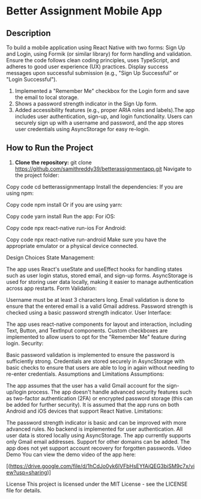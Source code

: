 # Better Assignment Mobile App

## Description
To build a mobile application using React Native with two forms: Sign Up and Login, using Formik (or similar library) for form handling and validation. Ensure the code follows clean coding principles, uses TypeScript, and adheres to good user experience (UX) practices. Display success messages upon successful submission (e.g., "Sign Up Successful" or "Login Successful").

1. Implemented a "Remember Me" checkbox for the Login form and save the email to local storage.
2. Shows a password strength indicator in the Sign Up form.
3. Added accessibility features (e.g., proper ARIA roles and labels).The app includes user authentication, sign-up, and login functionality. Users can securely sign up with a username and password, and the app stores user credentials using AsyncStorage for easy re-login.

## How to Run the Project

1. **Clone the repository:**
   git clone https://github.com/samithreddy39/betterassignmentapp.git
Navigate to the project folder:


Copy code
cd betterassignmentapp
Install the dependencies: If you are using npm:


Copy code
npm install
Or if you are using yarn:


Copy code
yarn install
Run the app: For iOS:


Copy code
npx react-native run-ios
For Android:


Copy code
npx react-native run-android
Make sure you have the appropriate emulator or a physical device connected.

Design Choices
State Management:

The app uses React's useState and useEffect hooks for handling states such as user login status, stored email, and sign-up forms.
AsyncStorage is used for storing user data locally, making it easier to manage authentication across app restarts.
Form Validation:

Username must be at least 3 characters long.
Email validation is done to ensure that the entered email is a valid Gmail address.
Password strength is checked using a basic password strength indicator.
User Interface:

The app uses react-native components for layout and interaction, including Text, Button, and TextInput components.
Custom checkboxes are implemented to allow users to opt for the "Remember Me" feature during login.
Security:

Basic password validation is implemented to ensure the password is sufficiently strong.
Credentials are stored securely in AsyncStorage with basic checks to ensure that users are able to log in again without needing to re-enter credentials.
Assumptions and Limitations
Assumptions:

The app assumes that the user has a valid Gmail account for the sign-up/login process.
The app doesn't handle advanced security features such as two-factor authentication (2FA) or encrypted password storage (this can be added for further security).
It is assumed that the app runs on both Android and iOS devices that support React Native.
Limitations:

The password strength indicator is basic and can be improved with more advanced rules.
No backend is implemented for user authentication. All user data is stored locally using AsyncStorage.
The app currently supports only Gmail email addresses. Support for other domains can be added.
The app does not yet support account recovery for forgotten passwords.
Video Demo
You can view the demo video of the app here:

[(https://drive.google.com/file/d/1hCdJo0yk6IVFbHsEYfAiQEG3biSM9c7x/view?usp=sharing)]

License
This project is licensed under the MIT License - see the LICENSE file for details.





